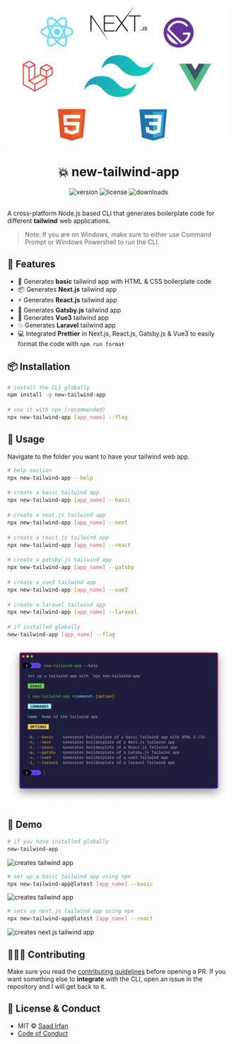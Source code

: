![cover](img/cover.jpg)

<div align="center">
	<h1>💥 new-tailwind-app</h1>
	<img src="https://img.shields.io/npm/v/new-tailwind-app?color=%2317BCB8" alt="version">
	<img src="https://img.shields.io/npm/l/new-tailwind-app?color=%2317BCB8" alt="license">
	<img src="https://img.shields.io/npm/dt/new-tailwind-app?color=%2317BCB8" alt="downloads">
</div>
<br>

A cross-platform Node.js based CLI that generates boilerplate code for different **tailwind** web applications.

>Note: If you are on Windows, make sure to either use Command Prompt or Windows Powershell to run the CLI.

## 🎯 Features

- 💫 Generates **basic** tailwind app with HTML & CSS boilerplate code
- 📦 Generates **Next.js** tailwind app
- ⚡️ Generates **React.js** tailwind app
- 🎩 Generates **Gatsby.js** tailwind app
- 🚀 Generates **Vue3** tailwind app
- 💥 Generates **Laravel** tailwind app
- 💻 Integrated **Prettier** in Next.js, React.js, Gatsby.js & Vue3 to easily format the code with `npm run format`

## 📦 Installation

```sh
# install the CLI globally
npm install -g new-tailwind-app

# use it with npx (recommended)
npx new-tailwind-app [app_name] --flag
```

## 🚀 Usage

Navigate to the folder you want to have your tailwind web app.

```sh
# help section
npx new-tailwind-app --help

# create a basic tailwind app
npx new-tailwind-app [app_name] --basic

# create a next.js tailwind app
npx new-tailwind-app [app_name] --next

# create a react.js tailwind app
npx new-tailwind-app [app_name] --react

# create a gatsby.js tailwind app
npx new-tailwind-app [app_name] --gatsby

# create a vue3 tailwind app
npx new-tailwind-app [app_name] --vue3

# create a laravel tailwind app
npx new-tailwind-app [app_name] --laravel

# if installed globally
new-tailwind-app [app_name] --flag

```

![help section](img/help.png)

## 🎩 Demo

```sh
# if you have installed globally
new-tailwind-app
```

![creates tailwind app](img/usage-1.gif)

```sh
# set up a basic tailwind app using npx
npx new-tailwind-app@latest [app_name] --basic
```

![creates tailwind app](img/usage-2.gif)

```sh
# sets up next.js tailwind app using npx
npx new-tailwind-app@latest [app_name] --react
```

![creates next.js tailwind app](img/usage-3.gif)

## 👨🏻‍💻 Contributing

Make sure you read the [contributing guidelines](https://github.com/msaaddev/new-tailwind-app/blob/master/contributing.md) before opening a PR. If you want something else to **integrate** with the CLI, open an issue in the repository and I will get back to it.

## 🔑 License & Conduct

- MIT © [Saad Irfan](https://github.com/msaaddev)
- [Code of Conduct](https://github.com/msaaddev/new-tailwind-app/blob/master/code-of-conduct.md)

